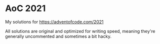 # AoC 2021
My solutions for https://adventofcode.com/2021

All solutions are original and optimized for writing speed, meaning they're generally uncommented and sometimes a bit hacky.
